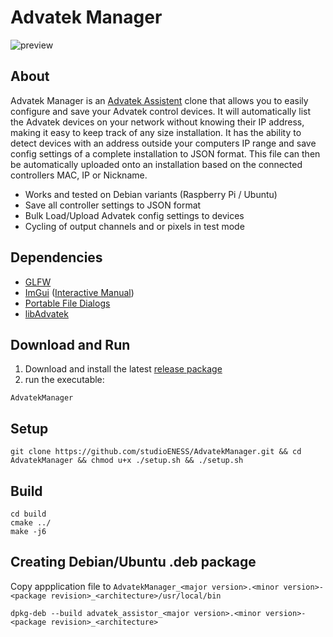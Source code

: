 # Advatek Manager

![preview](img/preview5.png)

## About

Advatek Manager is an [Advatek Assistent](https://www.advateklights.com/downloads/advatek-assistant) clone that allows you to easily configure and save your Advatek control devices. It will automatically list the Advatek devices on your network without knowing their IP address, making it easy to keep track of any size installation. It has the ability to detect devices with an address outside your computers IP range and save config settings of a complete installation to JSON format. This file can then be automatically uploaded onto an installation based on the connected controllers MAC, IP or Nickname.

  - Works and tested on Debian variants (Raspberry Pi / Ubuntu)
  - Save all controller settings to JSON format
  - Bulk Load/Upload Advatek config settings to devices
  - Cycling of output channels and or pixels in test mode

## Dependencies

  - [GLFW](https://github.com/glfw/glfw)
  - [ImGui](https://github.com/ocornut/imgui) ([Interactive Manual](https://pthom.github.io/imgui_manual_online/manual/imgui_manual.html))  
  - [Portable File Dialogs](https://github.com/samhocevar/portable-file-dialogs)  
  - [libAdvatek](https://github.com/studioENESS/libAdvatek)  

## Download and Run

  1. Download and install the latest [release package](https://github.com/studioENESS/AdvatekManager/releases)
  2. run the executable:

    AdvatekManager

## Setup

    git clone https://github.com/studioENESS/AdvatekManager.git && cd AdvatekManager && chmod u+x ./setup.sh && ./setup.sh

## Build
    
    cd build
    cmake ../
    make -j6

    
## Creating Debian/Ubuntu .deb package

Copy appplication file to `AdvatekManager_<major version>.<minor version>-<package revision>_<architecture>/usr/local/bin`

    dpkg-deb --build advatek_assistor_<major version>.<minor version>-<package revision>_<architecture>

